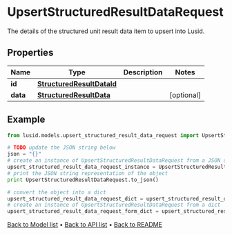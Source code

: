 # UpsertStructuredResultDataRequest

The details of the structured unit result data item to upsert into Lusid.

## Properties
Name | Type | Description | Notes
------------ | ------------- | ------------- | -------------
**id** | [**StructuredResultDataId**](StructuredResultDataId.md) |  | 
**data** | [**StructuredResultData**](StructuredResultData.md) |  | [optional] 

## Example

```python
from lusid.models.upsert_structured_result_data_request import UpsertStructuredResultDataRequest

# TODO update the JSON string below
json = "{}"
# create an instance of UpsertStructuredResultDataRequest from a JSON string
upsert_structured_result_data_request_instance = UpsertStructuredResultDataRequest.from_json(json)
# print the JSON string representation of the object
print UpsertStructuredResultDataRequest.to_json()

# convert the object into a dict
upsert_structured_result_data_request_dict = upsert_structured_result_data_request_instance.to_dict()
# create an instance of UpsertStructuredResultDataRequest from a dict
upsert_structured_result_data_request_form_dict = upsert_structured_result_data_request.from_dict(upsert_structured_result_data_request_dict)
```
[Back to Model list](../README.md#documentation-for-models) &#8226; [Back to API list](../README.md#documentation-for-api-endpoints) &#8226; [Back to README](../README.md)


